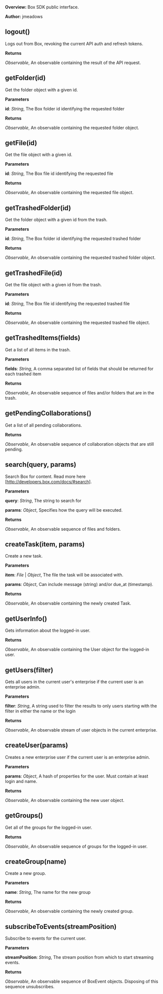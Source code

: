 **Overview:** Box SDK public interface.

**Author:** jmeadows

logout()
--------
Logs out from Box, revoking the current API auth and refresh tokens.

**Returns**

*Observable*,  An observable containing the result of the API request.

getFolder(id)
-------------
Get the folder object with a given id.

**Parameters**

**id**:  *String*,  The Box folder id identifying the requested folder

**Returns**

*Observable*,  An observable containing the requested folder object.

getFile(id)
-----------
Get the file object with a given id.

**Parameters**

**id**:  *String*,  The Box file id identifying the requested file

**Returns**

*Observable*,  An observable containing the requested file object.

getTrashedFolder(id)
--------------------
Get the folder object with a given id from the trash.

**Parameters**

**id**:  *String*,  The Box folder id identifying the requested trashed folder

**Returns**

*Observable*,  An observable containing the requested trashed folder object.

getTrashedFile(id)
------------------
Get the file object with a given id from the trash.

**Parameters**

**id**:  *String*,  The Box file id identifying the requested trashed file

**Returns**

*Observable*,  An observable containing the requested trashed file object.

getTrashedItems(fields)
-----------------------
Get a list of all items in the trash.

**Parameters**

**fields**:  *String*,  A comma separated list of fields that should be returned for each trashed item

**Returns**

*Observable*,  An observable sequence of files and/or folders that are in the trash.

getPendingCollaborations()
--------------------------
Get a list of all pending collaborations.

**Returns**

*Observable*,  An observable sequence of collaboration objects that are still pending.

search(query, params)
---------------------
Search Box for content. Read more here [http://developers.box.com/docs/#search].

**Parameters**

**query**:  *String*,  The string to search for

**params**:  *Object*,  Specifies how the query will be executed.

**Returns**

*Observable*,  An observable sequence of files and folders.

createTask(item, params)
------------------------
Create a new task.

**Parameters**

**item**:  *File* | *Object*,  The file the task will be associated with.

**params**:  *Object*,  Can include message (string) and/or due_at (timestamp).

**Returns**

*Observable*,  An observable containing the newly created Task.

getUserInfo()
-------------
Gets information about the logged-in user.

**Returns**

*Observable*,  An observable containing the User object for the logged-in user.

getUsers(filter)
----------------
Gets all users in the current user's enterprise if the current user is an enterprise admin.

**Parameters**

**filter**:  *String*,  A string used to filter the results to only users starting with the filter in either the name or the login

**Returns**

*Observable*,  An observable stream of user objects in the current enterprise.

createUser(params)
------------------
Creates a new enterprise user if the current user is an enterprise admin.

**Parameters**

**params**:  *Object*,  A hash of properties for the user.  Must contain at least login and name.

**Returns**

*Observable*,  An observable containing the new user object.

getGroups()
-----------
Get all of the groups for the logged-in user.

**Returns**

*Observable*,  An observable sequence of groups for the logged-in user.

createGroup(name)
-----------------
Create a new group.

**Parameters**

**name**:  *String*,  The name for the new group

**Returns**

*Observable*,  An observable containing the newly created group.

subscribeToEvents(streamPosition)
---------------------------------
Subscribe to events for the current user.

**Parameters**

**streamPosition**:  *String*,  The stream position from which to start streaming events.

**Returns**

*Observable*,  An observable sequence of BoxEvent objects. Disposing of this sequence unsubscribes.

